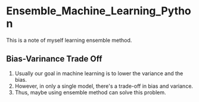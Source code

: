 # Ensemble_Machine_Learning_Python
This is a note of myself learning ensemble method.

## Bias-Varinance Trade Off
1. Usually our goal in machine learning is to lower the variance and the bias.
2. However, in only a single model, there's a trade-off in bias and variance.
3. Thus, maybe using ensemble method can solve this problem.

